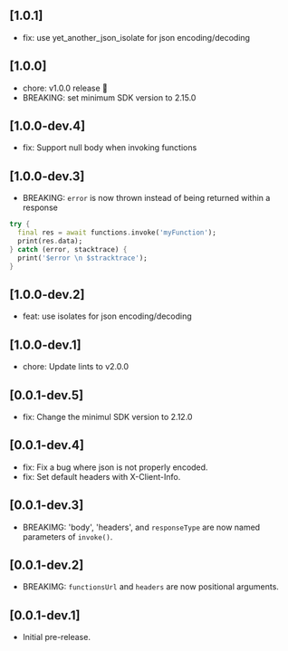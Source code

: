 ## [1.0.1]

- fix: use yet_another_json_isolate for json encoding/decoding

## [1.0.0]

- chore: v1.0.0 release 🚀
- BREAKING: set minimum SDK version to 2.15.0

## [1.0.0-dev.4]

- fix: Support null body when invoking functions

## [1.0.0-dev.3]

- BREAKING: `error` is now thrown instead of being returned within a response
```dart
try {
  final res = await functions.invoke('myFunction');
  print(res.data);
} catch (error, stacktrace) {
  print('$error \n $stracktrace');
}
```

## [1.0.0-dev.2]

- feat: use isolates for json encoding/decoding

## [1.0.0-dev.1]

- chore: Update lints to v2.0.0

## [0.0.1-dev.5]

- fix: Change the minimul SDK version to 2.12.0

## [0.0.1-dev.4]

- fix: Fix a bug where json is not properly encoded.
- fix: Set default headers with X-Client-Info.

## [0.0.1-dev.3]

- BREAKIMG: 'body', 'headers', and `responseType` are now named parameters of `invoke()`.

## [0.0.1-dev.2]

- BREAKIMG: `functionsUrl` and `headers` are now positional arguments.

## [0.0.1-dev.1]

- Initial pre-release.
